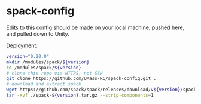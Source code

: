 # spack-config

Edits to this config should be made on your local machine, pushed here, and pulled down to Unity.

Deployment:
```sh
version="0.20.0"
mkdir /modules/spack/${version}
cd /modules/spack/${version}
# clone this repo via HTTPS, not SSH
git clone https://github.com/UMass-RC/spack-config.git .
# download and extract spack
wget https://github.com/spack/spack/releases/download/v${version}/spack-${version}.tar.gz
tar -xvf ./spack-${version}.tar.gz --strip-components=1
```
